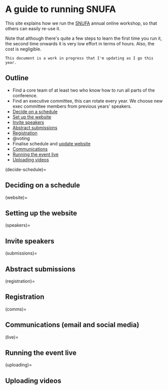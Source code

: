 # A guide to running SNUFA

This site explains how we run the [SNUFA](https://snufa.net) annual online workshop, so that others can easily re-use it.

Note that although there's quite a few steps to learn the first time you run it, the second time onwards it is very low effort in terms of hours. Also, the cost is negligible.

```{warning}
This document is a work in progress that I'm updating as I go this year.
```

## Outline

* Find a core team of at least two who know how to run all parts of the conference.
* Find an executive committee, this can rotate every year. We choose new exec committee members from previous years' speakers.
* [Decide on a schedule](#decide-schedule)
* [Set up the website](#website)
* [Invite speakers](#speakers)
* [Abstract submissions](#submissions)
* [Registration](#registration)
* @voting
* Finalise schedule and [update website](#website)
* [Communications](#comms)
* [Running the event live](#live)
* [Uploading videos](#uploading)

(decide-schedule)=
## Deciding on a schedule

(website)=
## Setting up the website

(speakers)=
## Invite speakers

(submissions)=
## Abstract submissions

(registration)=
## Registration

(comms)=
## Communications (email and social media)

(live)=
## Running the event live

(uploading)=
## Uploading videos


